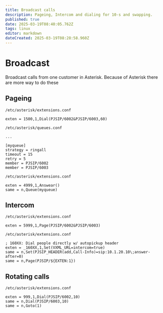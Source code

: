 ```yaml
---
title: Broadcast calls
description: Pageing, Intercom and dialing for 10-s and swapping.
published: true
date: 2025-03-19T08:40:05.762Z
tags: linux
editor: markdown
dateCreated: 2025-03-19T08:28:58.960Z
---
```


# Broadcast
Broadcast calls from one customer in Asterisk. Because of Asterisk there are more way to do these 
## Pageing

`/etc/asterisk/extensions.conf`
```
exten = 1500,1,Dial(PJSIP/6002&PJSIP/6003,60)
```


`/etc/asterisk/queues.conf`
```
...

[myqueue]
strategy = ringall
timeout = 15
retry = 5
member = PJSIP/6002
member = PJSIP/6003
```

`/etc/asterisk/extensions.conf`
```
exten = 4999,1,Answear()
same = n,Queue(myqueue)
```



## Intercom
`/etc/asterisk/extensions.conf`
```
exten = 5999,1,Page(PJSIP/6002&PJSIP/6003)
```

`/etc/asterisk/extensions.conf`
```
; 160XX: Dial people directly w/ autopickup header
exten = _160XX,1,Set(VXML_URL=intercom=true)
same = n,Set(PJSIP_HEADER(add,Call-Info)=sip:10.1.20.10\;answer-after=0)
same = n,Page(PJSIP/${EXTEN:1})
```

## Rotating calls
`/etc/asterisk/extensions.conf`
```
exten = 999,1,Dial(PJSIP/6002,10)
same = n,Dial(PJSIP/6003,10)
same = n,Goto(1)
```